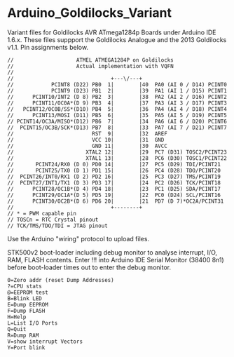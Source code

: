 # Arduino_Goldilocks_Variant

Variant files for Goldilocks AVR ATmega1284p Boards under Arduino IDE 1.6.x.
These files suppport the Goldilocks Analogue and the 2013 Goldilocks v1.1.
Pin assignments below.

```
//                    ATMEL ATMEGA1284P on Goldilocks
//                    Actual implementation with VQFN
//
//                               +---\/---+
//            PCINT8 (D22) PB0  1|        |40  PA0 (AI 0 / D14) PCINT0
//            PCINT9 (D23) PB1  2|        |39  PA1 (AI 1 / D15) PCINT1
//      PCINT10/INT2 (D 8) PB2  3|        |38  PA2 (AI 2 / D16) PCINT2
//      PCINT11/OC0A*(D 9) PB3  4|        |37  PA3 (AI 3 / D17) PCINT3
//   PCINT12/0C0B/SS*(D10) PB4  5|        |36  PA4 (AI 4 / D18) PCINT4
//      PCINT13/MOSI (D11) PB5  6|        |35  PA5 (AI 5 / D19) PCINT5
// PCINT14/OC3A/MISO*(D12) PB6  7|        |34  PA6 (AI 6 / D20) PCINT6
//  PCINT15/OC3B/SCK*(D13) PB7  8|        |33  PA7 (AI 7 / D21) PCINT7
//                         RST  9|        |32  AREF
//                         VCC 10|        |31  GND 
//                         GND 11|        |30  AVCC
//                       XTAL2 12|        |29  PC7 (D31) TOSC2/PCINT23
//                       XTAL1 13|        |28  PC6 (D30) TOSC1/PCINT22
//       PCINT24/RX0 (D 0) PD0 14|        |27  PC5 (D29) TDI/PCINT21
//       PCINT25/TX0 (D 1) PD1 15|        |26  PC4 (D28) TDO/PCINT20
//  PCINT26/INT0/RX1 (D 2) PD2 16|        |25  PC3 (D27) TMS/PCINT19
//  PCINT27/INT1/TX1 (D 3) PD3 17|        |24  PC2 (D26) TCK/PCINT18
//      PCINT28/OC1B*(D 4) PD4 18|        |23  PC1 (D25) SDA/PCINT17
//      PCINT29/OC1A*(D 5) PD5 19|        |22  PC0 (D24) SCL/PCINT16
//      PCINT30/OC2B*(D 6) PD6 20|        |21  PD7 (D 7)*OC2A/PCINT31
//                               +--------+
// * = PWM capable pin
// TOSCn = RTC Crystal pinout
// TCK/TMS/TDO/TDI = JTAG pinout
```
Use the Arduino "wiring" protocol to upload files.

STK500v2 boot-loader including debug monitor to analyse interrupt, I/O, RAM, FLASH contents.
Enter !!! into Arduino IDE Serial Monitor (38400 8n1) before boot-loader times out to enter the debug monitor.

```
0=Zero addr (reset Dump Addresses)
?=CPU stats 
@=EEPROM test 
B=Blink LED 
E=Dump EEPROM 
F=Dump FLASH 
H=Help 
L=List I/O Ports 
Q=Quit 
R=Dump RAM 
V=show interrupt Vectors 
Y=Port blink
```
